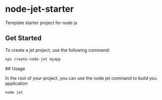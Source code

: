 # node-jet-starter
Template starter project for node js

## Get Started

To create a jet project, use the following command:

```bash
npx create-node-jet myapp
```

## Usage

In the root of your project, you can use the node jet command to build you application
```bash
node jet
```

